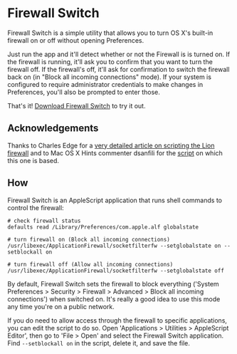 # Firewall Switch

Firewall Switch is a simple utility that allows you to turn OS X's built-in firewall on or off without opening Preferences.

Just run the app and it'll detect whether or not the Firewall is is turned on. If the firewall is running, it'll ask you to confirm that you want to turn the firewall off. If the firewall's off, it'll ask for confirmation to switch the firewall back on (in "Block all incoming connections" mode). If your system is configured to require administrator credentials to make changes in Preferences, you'll also be prompted to enter those.

That's it! [Download Firewall Switch](https://github.com/lhagan/Firewall-Switch/zipball/master) to try it out.

## Acknowledgements

Thanks to Charles Edge for a [very detailed article on scripting the Lion firewall](http://krypted.com/mac-os-x/the-os-x-application-layer-firewall-part-3-lion/) and to Mac OS X Hints commenter dsanfili for the [script](http://hints.macworld.com/comment.php?mode=view&cid=106657) on which this one is based.

## How

Firewall Switch is an AppleScript application that runs shell commands to control the firewall:
	
	# check firewall status
    defaults read /Library/Preferences/com.apple.alf globalstate
	
	# turn firewall on (Block all incoming connections)
	/usr/libexec/ApplicationFirewall/socketfilterfw --setglobalstate on --setblockall on
	
	# turn firewall off (Allow all incoming connections)
	/usr/libexec/ApplicationFirewall/socketfilterfw --setglobalstate off

By default, Firewall Switch sets the firewall to block everything ('System Preferences > Security > Firewall > Advanced > Block all incoming connections') when switched on. It's really a good idea to use this mode any time you're on a public network.

If you do need to allow access through the firewall to specific applications, you can edit the script to do so. Open 'Applications > Utilities > AppleScript Editor', then go to 'File > Open' and select the Firewall Switch application. Find `--setblockall on` in the script, delete it, and save the file. 